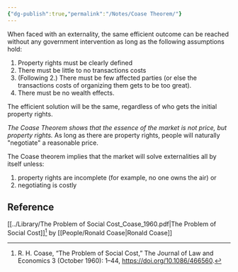 ```yaml
---
{"dg-publish":true,"permalink":"/Notes/Coase Theorem/"}
---
```



When faced with an externality, the same efficient outcome can be reached without any government intervention as long as the following assumptions hold:

1.  Property rights must be clearly defined
2.  There must be little to no transactions costs
3.  (Following 2.) There must be few affected parties (or else the transactions costs of organizing them gets to be too great).
4.  There must be no wealth effects. 

The efficient solution will be the same, regardless of who gets the initial property rights.

*The Coase Theorem shows that the essence of the market is not price, but property rights.* As long as there are property rights, people will naturally "negotiate" a reasonable price.
  
The Coase theorem implies that the market will solve externalities all by itself unless:
1. property rights are incomplete (for example, no one owns the air) or 
2. negotiating is costly 

## Reference
[[../Library/The Problem of Social Cost_Coase_1960.pdf\|The Problem of Social Cost]][^1] by [[People/Ronald Coase\|Ronald Coase]]

[^1]: R. H. Coase, “The Problem of Social Cost,” The Journal of Law and Economics 3 (October 1960): 1–44, https://doi.org/10.1086/466560.
